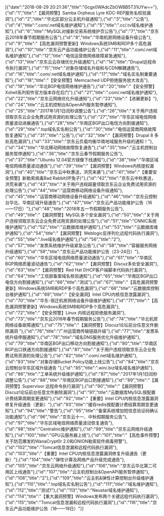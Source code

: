 [{"date":"2018-08-29 20:21:36","title":"Gcgx0WAdcZbOWBB5T31UYw=="},{"id":"1","title":"【漏洞预警】Samba Orpheus Lyre KDC-REP服务名校验漏洞"},{"id":"2","title":"华北区部分云主机升级通知"},{"id":"3","title":"公告"},{"id":"4","title":".com/.net域名维护通知"},{"id":"5","title":".cc/.tv域名维护通知"},{"id":"6","title":"MySQL对接新交易系统维护页公告"},{"id":"7","title":"京东云2018年春节假期服务公告"},{"id":"8","title":"华南机房网络设备升级公告"},{"id":"9","title":"【高危漏洞预警更新】Windows系统SMB和RDP多个高危漏洞"},{"id":"10","title":"京东云产品功能维护公告"},{"id":"11","title":".com/.net域名维护通知"},{"id":"12","title":"电信运营商网络故障紧急通知"},{"id":"13","title":"京东云云存储优化升级通知"},{"id":"14","title":"Drupal远程命令执行漏洞"},{"id":"15","title":"对象存储域名升级和与CDN解耦通告"},{"id":"16","title":".com/.net域名维护通知"},{"id":"17","title":"域名实名制重要通知"},{"id":"18","title":"【安全预警】Memcached UDP拒绝服务放大攻击"},{"id":"19","title":"华北BGP电信网络维护通告"},{"id":"20","title":"【安全预警】Xshell系列软件官方版本存在后门"},{"id":"21","title":".com/.net域名维护通知"},{"id":"22","title":"京东云网络优化升级通知"},{"id":"23","title":"【进展更新】"},{"id":"24","title":"云主机控制台&OpenAPI服务暂停通知"},{"id":"25","title":"2017年1月1日闰秒调整公告"},{"id":"26","title":"关于用户违规领取京东云企业免费试用资源的处理公告"},{"id":"27","title":"华东区域电信网络质量波动进展通告"},{"id":"28","title":"华南区BGP出口电信方向割接通知"},{"id":"29","title":".top域名实名制公告"},{"id":"30","title":"电信运营商网络故障恢复通知"},{"id":"31","title":"公告"},{"id":"32","title":"【漏洞预警】Drupal 8 多处高危漏洞"},{"id":"33","title":"京东云负载均衡华南地域服务升级的通知！"},{"id":"34","title":"华北移动网络故障恢复通告"},{"id":"35","title":"云主机控制台服务暂停通知"},{"id":"36","title":"京东云春节假期服务公告"},{"id":"37","title":"Ubuntu 12.04官方镜像下线通知"},{"id":"38","title":"华南区域电信网络质量波动通告"},{"id":"39","title":"【漏洞预警】Windows内核提权漏洞"},{"id":"40","title":"京东云中秋惠送，洪荒来袭"},{"id":"41","title":"【重要安全预警】新勒索病毒Bad Rabbit(坏兔子)"},{"id":"42","title":"京东云中秋惠送，洪荒来袭"},{"id":"43","title":"关于用户违规超量领取京东云企业免费试用资源的处理公告"},{"id":"44","title":"运营商移动网络设备升级通知"},{"id":"45","title":"运营商移动网络设备升级通知"},{"id":"46","title":"京东云控制台华北、华南区域升级通告"},{"id":"47","title":"京东云产品功能维护公告（16——17日）"},{"id":"48","title":"2018年五一节假期服务公告"},{"id":"49","title":"【漏洞预警】MySQL多个安全漏洞"},{"id":"50","title":"关于用户违规领取京东云企业免费试用资源的处理公告"},{"id":"51","title":"CNNIC系统维护通知"},{"id":"52","title":"云数据库维护通知"},{"id":"53","title":"云数据库维护通知"},{"id":"54","title":"【漏洞预警】Weblogic反序列化远程代码执行漏洞"},{"id":"55","title":".live域名维护通知"},{"id":"56","title":"2"},{"id":"57","title":"发票系统维护升级紧急公告"},{"id":"58","title":"容器服务网络升级通知"},{"id":"59","title":"京东云产品功能维护公告（23-24日）"},{"id":"60","title":"华东区域电信网络质量波动通告"},{"id":"61","title":"华南区BGP网络质量波动通告"},{"id":"62","title":"【漏洞预警】Discuz多处安全漏洞"},{"id":"63","title":"【漏洞预警】Red Hat DHCP客户端脚本代码执行漏洞"},{"id":"64","title":"工信部备案域名核验通知"},{"id":"65","title":"华南区BGP出口电信方向割接通知"},{"id":"66","title":"测试"},{"id":"67","title":"【高危漏洞预警更新】Windows系统SMB和RDP多个高危漏洞"},{"id":"68","title":"云数据库控制台维护通知"},{"id":"69","title":"【安全漏洞】Intel CPU内核信息泄露漏洞"},{"id":"70","title":"华东-宿迁机房网络设备升级维护通知"},{"id":"71","title":"【高危漏洞预警更新】Windows系统SMB和RDP多个高危漏洞"},{"id":"72","title":"【安全预警】Linux 内核远程拒绝服务漏洞"},{"id":"73","title":"京东云2018年春节假期服务公告"},{"id":"74","title":"华北机房网络设备故障通知"},{"id":"75","title":"【漏洞预警】Discuz!论坛前台任意文件删除漏洞 "},{"id":"76","title":"广州运营商传输链路升级"},{"id":"77","title":"发票系统升级停服通知"},{"id":"78","title":"域名DNS服务优化升级维护通知"},{"id":"79","title":"华南区BGP出口移动方向割接通知"},{"id":"80","title":"华南区BGP出口铁通方向割接通知"},{"id":"81","title":"关于用户违规领取京东云企业免费试用资源的处理公告"},{"id":"82","title":".com/.net域名维护通知"},{"id":"83","title":"对象存储Bucket Policy功能上线公告"},{"id":"84","title":"京东云控制台华东区域升级通告 "},{"id":"85","title":".win/.biz域名域名维护通知"},{"id":"86","title":"工单系统升级维护通知"},{"id":"87","title":"2017年1月1日闰秒调整公告"},{"id":"88","title":"华南区BGP出口割接通知"},{"id":"89","title":"【漏洞预警】Supervisor 远程命令执行漏洞"},{"id":"90","title":"【漏洞预警】Discuz!论坛前台任意文件删除漏洞"},{"id":"91","title":"云数据库MySQL按配置计费结算周期变更通知"},{"id":"92","title":"【重要】Intel CPU内核信息泄露漏洞修复升级通告（更新）"},{"id":"93","title":"缓存redis按配置计费结算周期变更通知"},{"id":"94","title":"警告"},{"id":"95","title":"备案系统增加短信息验证码确认功能通知"},{"id":"96","title":"京东云十一、中秋假期服务公告"},{"id":"97","title":"华东区域电信网络质量波动恢复通告"},{"id":"98","title":"Centralnic维护通知"},{"id":"99","title":"京东云网络升级通知"},{"id":"100","title":"GPU云服务器上线"},{"id":"101","title":"【高危事件预警】关于防范爆发的WanaCrypt0r 2.0和ONION勒索软件病毒预警"},{"id":"102","title":"Tomcat信息泄漏和远程代码执行漏洞"},{"id":"103","title":"【重要】Intel CPU内核信息泄露漏洞修复升级通告（更新）"},{"id":"104","title":"弹性计算及网络产品升级完成通告"},{"id":"105","title":"京东云网络升级通知"},{"id":"106","title":"京东云华北第二可用区上线通告"},{"id":"107","title":"云主机控制台&OpenAPI服务暂停通知"},{"id":"108","title":"2"},{"id":"109","title":"云主机&弹性计算控制台升级维护通知"},{"id":"110","title":".top域名实名制公告"},{"id":"111","title":"域名维护通知"},{"id":"112","title":"测试1"},{"id":"113","title":"Neustar域名维护通知"},{"id":"114","title":"【重大漏洞预警】Windows发布两个关键远程代码执行漏洞"},{"id":"115","title":"Tomcat信息泄漏和远程代码执行漏洞"},{"id":"116","title":"京东云产品功能维护公告（18——19日）"}]